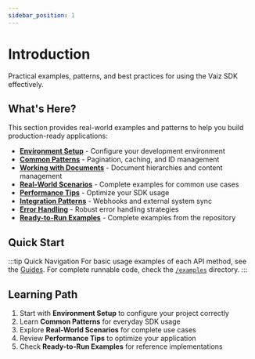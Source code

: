 ```yaml
---
sidebar_position: 1
---
```


# Introduction

Practical examples, patterns, and best practices for using the Vaiz SDK effectively.

## What's Here?

This section provides real-world examples and patterns to help you build production-ready applications:

- **[Environment Setup](./environment-setup)** - Configure your development environment
- **[Common Patterns](./common-patterns)** - Pagination, caching, and ID management
- **[Working with Documents](./documents)** - Document hierarchies and content management
- **[Real-World Scenarios](./real-world)** - Complete examples for common use cases
- **[Performance Tips](./performance)** - Optimize your SDK usage
- **[Integration Patterns](./integrations)** - Webhooks and external system sync
- **[Error Handling](./error-handling)** - Robust error handling strategies
- **[Ready-to-Run Examples](./ready-to-run)** - Complete examples from the repository

## Quick Start

:::tip Quick Navigation
For basic usage examples of each API method, see the [Guides](../guides/basics).
For complete runnable code, check the [`/examples`](https://github.com/vaizcom/vaiz-python-sdk/tree/main/examples) directory.
:::

## Learning Path

1. Start with **Environment Setup** to configure your project correctly
2. Learn **Common Patterns** for everyday SDK usage
3. Explore **Real-World Scenarios** for complete use cases
4. Review **Performance Tips** to optimize your application
5. Check **Ready-to-Run Examples** for reference implementations

